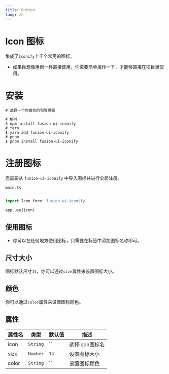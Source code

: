 ```yaml
---
title: Button
lang: zh
---
```


# Icon 图标

集成了```Iconify```上千个常用的图标。


* 如果你想像用例一样直接使用，你需要简单操作一下，才能够直接在项目里使用。

# 安装

```
# 选择一个你喜欢的包管理器

# NPM
$ npm install fusion-ui-iconify
# Yarn
$ yarn add fusion-ui-iconify
# pnpm
$ pnpm install fusion-ui-iconify
```

# 注册图标
您需要从 ```fusion-ui-iconify``` 中导入图标并进行全局注册。

```main.ts```
```ts

import Icon form 'fusion-ui-iconify'

app.use(Icon)
```

## 使用图标

* 你可以在任何地方使用图标，只需要在标签中添加图标名称即可。


<demo src="../../../example/icon/icon.vue"></demo>

## 尺寸大小

图标默认尺寸```14```，你可以通过```size```属性来设置图标大小。

<demo src="../../../example/icon/size.vue"></demo>

## 颜色

你可以通过```color```属性来设置图标颜色。

<demo src="../../../example/icon/color.vue"></demo>

## 属性

| 属性名      | 类型                                               | 默认值    | 描述             |
| ----------- | ---------------------------------------------------- | --------- | ---------------- |
| icon        | `String` | ``                                         | 选择icon图标名     |
| size        | `Number`                                             | `14`  | 设置图标大小 |
| color       | `String`                                             | `` | 设置图标颜色     |
